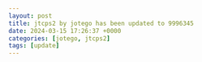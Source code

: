 ```yaml
---
layout: post
title: jtcps2 by jotego has been updated to 9996345
date: 2024-03-15 17:26:37 +0000
categories: [jotego, jtcps2]
tags: [update]
---
```


